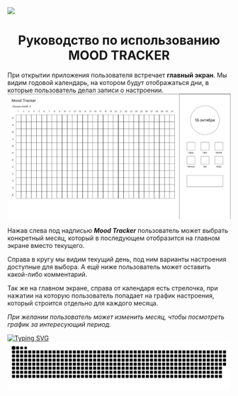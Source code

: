 ![](https://komarev.com/ghpvc/?username=mTochilashvili)

<h1 align="center">Руководство по использованию MOOD TRACKER  </h1>

При открытии приложения пользователя встречает <b>главный экран</b>. 
Мы видим годовой календарь, на котором будут отображаться дни, в которые пользователь делал записи о настроении.
<img src="https://github.com/mTochilashvili/MP/blob/main/First.jpg">

Нажав слева под надписью <b><i>Mood Tracker</i></b> пользователь может выбрать конкретный месяц, который в последующем отобразится на главном экране вместо текущего.

Справа в кругу мы видим текущий день, под ним варианты настроения доступные для выбора.
А ещё ниже пользователь может оставить какой-либо комментарий.

Так же на главном экране, справа от календаря есть стрелочка, при нажатии на которую пользователь попадает на график настроения, который строится отдельно 
для каждого месяца. 

<i>При желании пользователь может изменить месяц, чтобы посмотреть график за интересующий период.</i>

<a href="https://git.io/typing-svg"><img src="https://readme-typing-svg.herokuapp.com?font=Fira+Code&pause=1000&width=435&lines=Спасибо+за+внимание!!!" alt="Typing SVG" /></a>
<img src="https://raw.githubusercontent.com/teuchezh/teuchezh/output/github-contribution-grid-snake-dark.svg#gh-dark-mode-only" alt="github contribution grid snake animation" style="max-width: 100%;">
